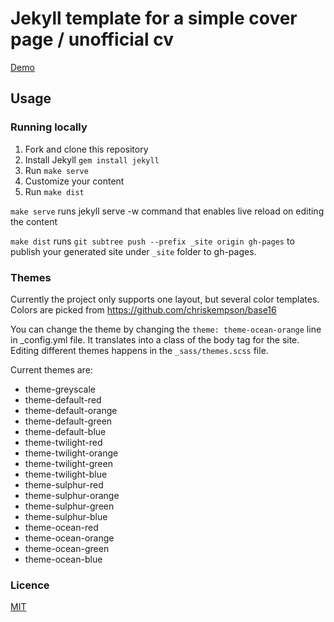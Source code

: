 Jekyll template for a simple cover page / unofficial cv
=====================================================

[Demo](http://grrandi.github.io/stunning-pancake/)

## Usage

### Running locally

1. Fork and clone this repository
2. Install Jekyll `gem install jekyll`
3. Run `make serve`
4. Customize your content
5. Run `make dist`

`make serve` runs jekyll serve -w command that enables live reload on editing the content

`make dist` runs `git subtree push --prefix _site origin gh-pages` to publish your generated site under `_site` folder to gh-pages.

### Themes

Currently the project only supports one layout, but several color templates. Colors are picked from https://github.com/chriskempson/base16

You can change the theme by changing the `theme: theme-ocean-orange` line in _config.yml file. It translates into a class of the body tag for the site. Editing different themes happens in the `_sass/themes.scss` file. 

Current themes are:

- theme-greyscale
- theme-default-red
- theme-default-orange
- theme-default-green
- theme-default-blue
- theme-twilight-red
- theme-twilight-orange
- theme-twilight-green
- theme-twilight-blue
- theme-sulphur-red
- theme-sulphur-orange
- theme-sulphur-green
- theme-sulphur-blue
- theme-ocean-red
- theme-ocean-orange
- theme-ocean-green
- theme-ocean-blue

### Licence

[MIT](LICENCE.md)


